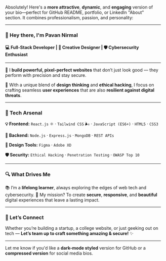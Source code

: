 Absolutely! Here's a **more attractive**, **dynamic**, and **engaging** version of your bio—perfect for GitHub README, portfolio, or LinkedIn "About" section. It combines professionalism, passion, and personality:

---

### 👋 Hey there, I'm **Pavan Nirmal**

#### 💻 Full-Stack Developer | 🎨 Creative Designer | 🛡️ Cybersecurity Enthusiast

---

🚀 I **build powerful, pixel-perfect websites** that don’t just look good — they perform with precision and stay secure.

🔐 With a unique blend of **design thinking** and **ethical hacking**, I focus on crafting seamless **user experiences** that are also **resilient against digital threats**.

---

### 🧰 Tech Arsenal

**💡 Frontend:**
`React.js` ⚛️ · `Tailwind CSS` 🌬️ · `JavaScript (ES6+)` · `HTML5` · `CSS3`

**🧠 Backend:**
`Node.js` · `Express.js` · `MongoDB` · `REST APIs`

**🎨 Design Tools:**
`Figma` · `Adobe XD`

**🛡️ Security:**
`Ethical Hacking` · `Penetration Testing` · `OWASP Top 10`

---

### 🔍 What Drives Me

📚 I’m a **lifelong learner**, always exploring the edges of web tech and cybersecurity.
🎯 My mission? To create **secure**, **responsive**, and **beautiful** digital experiences that leave a lasting impact.

---

### 🤝 Let’s Connect

Whether you’re building a startup, a college website, or just geeking out on tech —
**Let’s team up to craft something amazing & secure!** ✨

---

Let me know if you'd like a **dark-mode styled** version for GitHub or a **compressed version** for social media bios.
